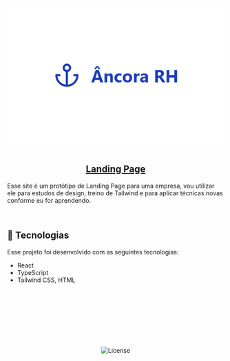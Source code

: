 <p align="center">
<a href"https://rerigan.github.io/ancora-rh-landing-react-typescript"><img src="./ancorarh.png"></a>
</p>
<h2 align="center"><a href="https://rerigan.github.io/ancora-rh-landing-react-typescript">Landing Page</h2></a>

<p>
Esse site é um protótipo de Landing Page para uma empresa, vou utilizar ele para estudos de design, treino de Tailwind e para aplicar técnicas novas conforme eu for aprendendo.
</p>

<br>

## 🚀 Tecnologias

Esse projeto foi desenvolvido com as seguintes tecnologias:

- React
- TypeScript 
- Tailwind CSS, HTML

<br><br><br><br><br><br><br>

<p align="center">
  <img alt="License" src="https://img.shields.io/static/v1?label=license&message=MIT&color=49AA26&labelColor=000000">
</p>
